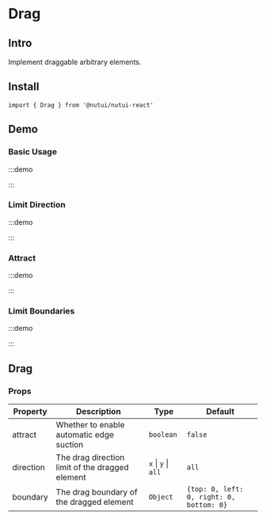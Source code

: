 # Drag

## Intro

Implement draggable arbitrary elements.

## Install

```tsx
import { Drag } from '@nutui/nutui-react'
```

## Demo

### Basic Usage

:::demo

<CodeBlock src='h5/demo1.tsx'></CodeBlock>

:::

### Limit Direction

:::demo

<CodeBlock src='h5/demo2.tsx'></CodeBlock>

:::

### Attract

:::demo

<CodeBlock src='h5/demo3.tsx'></CodeBlock>

:::

### Limit Boundaries

:::demo

<CodeBlock src='h5/demo4.tsx'></CodeBlock>

:::

## Drag

### Props

| Property | Description | Type | Default |
| --- | --- | --- | --- |
| attract | Whether to enable automatic edge suction | `boolean` | `false` |
| direction | The drag direction limit of the dragged element | `x` \| `y` \| `all` | `all` |
| boundary | The drag boundary of the dragged element | `Object` | `{top: 0, left: 0, right: 0, bottom: 0}` |